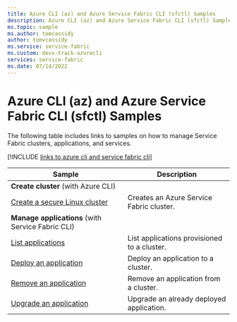 ```yaml
---
title: Azure CLI (az) and Azure Service Fabric CLI (sfctl) Samples
description: Azure CLI (az) and Azure Service Fabric CLI (sfctl) Samples on managing clusters, applications, and services.
ms.topic: sample
ms.author: tomcassidy
author: tomvcassidy
ms.service: service-fabric
ms.custom: devx-track-azurecli
services: service-fabric
ms.date: 07/14/2022
---
```


# Azure CLI (az) and Azure Service Fabric CLI (sfctl) Samples

The following table includes links to samples on how to manage Service Fabric clusters, applications, and services.

[!INCLUDE [links to azure cli and service fabric cli](../../includes/service-fabric-sfctl.md)]

| Sample | Description |
|-|-|
| **Create cluster** (with Azure CLI)||
| [Create a secure Linux cluster](./scripts/cli-create-cluster.md)| Creates an Azure Service Fabric cluster. |
| **Manage applications** (with Service Fabric CLI)||
| [List applications](./scripts/sfctl-list-applications.md)| List applications provisioned to a cluster.|
| [Deploy an application](./scripts/cli-deploy-application.md)| Deploy an application to a cluster.|
| [Remove an application](./scripts/cli-remove-application.md)| Remove an application from a cluster.|
| [Upgrade an application](./scripts/sfctl-upgrade-application.md)| Upgrade an already deployed application.|
